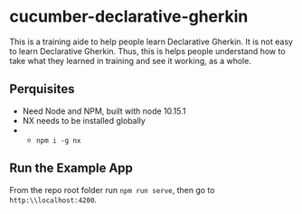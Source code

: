 # cucumber-declarative-gherkin

This is a training aide to help people learn Declarative Gherkin.  It is not
easy to learn Declarative Gherkin.  Thus, this is helps people understand how
to take what they learned in training and see it working, as a whole.

## Perquisites 

- Need Node and NPM, built with node 10.15.1
- NX needs to be installed globally 
- - `npm i -g nx`

## Run the Example App

From the repo root folder run `npm run serve`, then go to `http:\\localhost:4200`.
